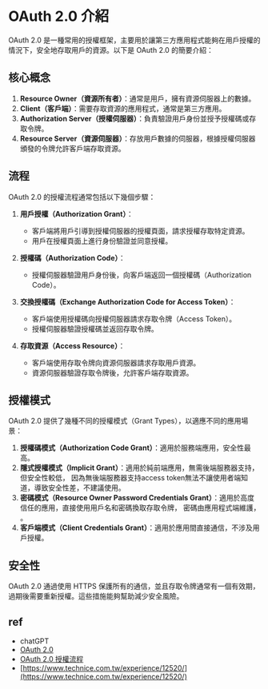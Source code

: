 # OAuth 2.0 介紹

OAuth 2.0 是一種常用的授權框架，主要用於讓第三方應用程式能夠在用戶授權的情況下，安全地存取用戶的資源。以下是 OAuth 2.0 的簡要介紹：

## 核心概念

1. **Resource Owner（資源所有者）**：通常是用戶，擁有資源伺服器上的數據。
2. **Client（客戶端）**：需要存取資源的應用程式，通常是第三方應用。
3. **Authorization Server（授權伺服器）**：負責驗證用戶身份並授予授權碼或存取令牌。
4. **Resource Server（資源伺服器）**：存放用戶數據的伺服器，根據授權伺服器頒發的令牌允許客戶端存取資源。

## 流程

OAuth 2.0 的授權流程通常包括以下幾個步驟：

1. **用戶授權（Authorization Grant）**：
   - 客戶端將用戶引導到授權伺服器的授權頁面，請求授權存取特定資源。
   - 用戶在授權頁面上進行身份驗證並同意授權。

2. **授權碼（Authorization Code）**：
   - 授權伺服器驗證用戶身份後，向客戶端返回一個授權碼（Authorization Code）。

3. **交換授權碼（Exchange Authorization Code for Access Token）**：
   - 客戶端使用授權碼向授權伺服器請求存取令牌（Access Token）。
   - 授權伺服器驗證授權碼並返回存取令牌。

4. **存取資源（Access Resource）**：
   - 客戶端使用存取令牌向資源伺服器請求存取用戶資源。
   - 資源伺服器驗證存取令牌後，允許客戶端存取資源。

## 授權模式

OAuth 2.0 提供了幾種不同的授權模式（Grant Types），以適應不同的應用場景：

1. **授權碼模式（Authorization Code Grant）**：適用於服務端應用，安全性最高。
2. **隱式授權模式（Implicit Grant）**：適用於純前端應用，無需後端服務器支持，但安全性較低， 因為無後端服務器支持access token無法不讓使用者端知道，導致安全性差，不建議使用。
3. **密碼模式（Resource Owner Password Credentials Grant）**：適用於高度信任的應用，直接使用用戶名和密碼換取存取令牌， 密碼由應用程式端維護， 。
4. **客戶端模式（Client Credentials Grant）**：適用於應用間直接通信，不涉及用戶授權。

## 安全性

OAuth 2.0 通過使用 HTTPS 保護所有的通信，並且存取令牌通常有一個有效期，過期後需要重新授權。這些措施能夠幫助減少安全風險。

## ref
* chatGPT
* [OAuth 2.0](https://oauth.net/2/)
* [OAuth 2.0 授權流程](https://ithelp.ithome.com.tw/articles/10291817)
* [https://www.technice.com.tw/experience/12520/](https://www.technice.com.tw/experience/12520/)

